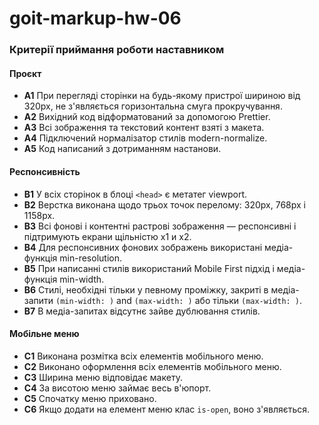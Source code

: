 # goit-markup-hw-06

### Критерії приймання роботи наставником

#### Проєкт

- **A1** При перегляді сторінки на будь-якому пристрої шириною від 320px, не з'являється горизонтальна смуга прокручування.
- **A2** Вихідний код відформатований за допомогою Prettier.
- **A3** Всі зображення та текстовий контент взяті з макета.
- **A4** Підключений нормалізатор стилів modern-normalize.
- **A5** Код написаний з дотриманням настанови.

#### Респонсивність

- **B1** У всіх сторінок в блоці `<head>` є метатег viewport.
- **B2** Верстка виконана щодо трьох точок перелому: 320px, 768px і 1158px.
- **B3** Всі фонові і контентні растрові зображення — респонсивні і підтримують екрани щільністю x1 и x2.
- **B4** Для респонсивних фонових зображень використані медіа-функція min-resolution.
- **B5** При написанні стилів використаний Mobile First підхід і медіа-функція min-width.
- **B6** Стилі, необхідні тільки у певному проміжку, закриті в медіа-запити `(min-width: )` and `(max-width: )` або тільки `(max-width: )`.
- **B7** В медіа-запитах відсутнє зайве дублювання стилів.

#### Мобільне меню

- **C1** Виконана розмітка всіх елементів мобільного меню.
- **C2** Виконано оформлення всіх елементів мобільного меню.
- **C3** Ширина меню відповідає макету.
- **C4** За висотою меню займає весь в'юпорт.
- **C5** Спочатку меню приховано.
- **C6** Якщо додати на елемент меню клас `is-open`, воно з'являється.